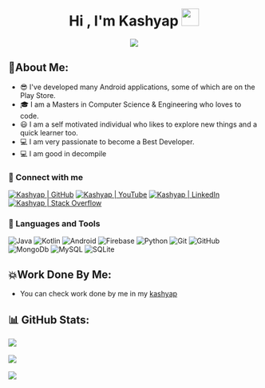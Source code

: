 <h1 align="center">Hi , I'm Kashyap <img src="https://media.giphy.com/media/hvRJCLFzcasrR4ia7z/giphy.gif" width="35"></h1>
<p align="center">
<a href="https://github.com/kashyapasrc"><img src="https://readme-typing-svg.herokuapp.com?lines=Android+Developer;Machine+Learning+Engineer;&center=true&width=500&height=30"></a>
</p>


## 💫About Me:
- 😎  I've developed many Android applications, some of which are on the Play Store.
- 🎓  I am a Masters in Computer Science & Engineering who loves to code.</br>
- 😃  I am a self motivated individual who likes to explore new things and a quick learner too.</br>
- 💻  I am very passionate to become a Best Developer.</br>
- 💻  I am good in decompile</br>
### 🤝 Connect with me

[![Kashyap | GitHub](https://img.shields.io/badge/GitHub-100000?style=for-the-badge&logo=github&logoColor=white)][github]
[![Kashyap | YouTube](https://img.shields.io/badge/youtube-%23FF0000.svg?&style=for-the-badge&logo=YouTube&logoColor=white)][youtube]
[![Kashyap | LinkedIn](https://img.shields.io/badge/LinkedIn-0077B5?style=for-the-badge&logo=linkedin&logoColor=white)][linkedin]
[![Kashyap | Stack Overflow](https://img.shields.io/badge/Stack_Overflow-FE7A16?style=for-the-badge&logo=stack-overflow&logoColor=white)][stackoverflow] 


### 🧠 Languages and Tools

![Java](https://img.shields.io/badge/java-%23ED8B00.svg?&style=for-the-badge&logo=java&logoColor=white)
![Kotlin](https://img.shields.io/badge/kotlin-%230095D5.svg?&style=for-the-badge&logo=kotlin&logoColor=white)
![Android](https://img.shields.io/badge/Android%20-green.svg?&style=for-the-badge&logo=Android&logoColor=white)
![Firebase](https://img.shields.io/badge/firebase%20-%23039BE5.svg?&style=for-the-badge&logo=firebase)
![Python](https://img.shields.io/badge/python%20-%2314354C.svg?&style=for-the-badge&logo=python&logoColor=white)
![Git](https://img.shields.io/badge/git%20-%23F05033.svg?&style=for-the-badge&logo=git&logoColor=white)
![GitHub](https://img.shields.io/badge/github%20-%23121011.svg?&style=for-the-badge&logo=github&logoColor=white)
![MongoDb](https://img.shields.io/badge/MongoDB-%234ea94b.svg?&style=for-the-badge&logo=mongodb&logoColor=white)
![MySQL](https://img.shields.io/badge/mysql-%2300f.svg?&style=for-the-badge&logo=mysql&logoColor=white)
![SQLite](https://img.shields.io/badge/sqlite-%2307405e.svg?&style=for-the-badge&logo=sqlite&logoColor=white)


## 💥Work Done By Me:
- You can check work done by me in my [kashyap][github]


## 📊 GitHub Stats:
![](https://github-readme-stats.vercel.app/api?username=kashyapasrc&theme=highcontrast&hide_border=false&include_all_commits=false&count_private=false)<br/><br/>
![](https://github-readme-streak-stats.herokuapp.com/?user=kashyapasrc&theme=highcontrast&hide_border=false)<br/><br/>
![](https://github-readme-stats.vercel.app/api/top-langs/?username=kashyapasrc&theme=highcontrast&hide_border=false&include_all_commits=false&count_private=false&layout=compact)



[github]: https://github.com/kashyapasrc
[youtube]: https://www.youtube.com/channel/UCSxDLBs7snFWKNPC2xrBKQQ
[linkedin]: https://www.linkedin.com/in/sri-rama-chandra-kashyap-299b5186/
[stackoverflow]: https://stackoverflow.com/users/8678319/kashyap

